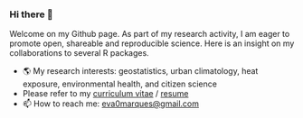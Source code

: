 ### Hi there 👋

Welcome on my Github page. As part of my research activity, I am eager to promote open, shareable and reproducible science. Here is an insight on my collaborations to several R packages.

+ 🌎 My research interests: geostatistics, urban climatology, heat exposure, environmental health, and citizen science
+ Please refer to my [curriculum vitae](resume_eva_marques_20250218.pdf) / [resume](https://github.com/eva0marques/eva0marques/blob/main/resume_eva_marques_20250218.pdf)
+ 📫 How to reach me: eva0marques@gmail.com

